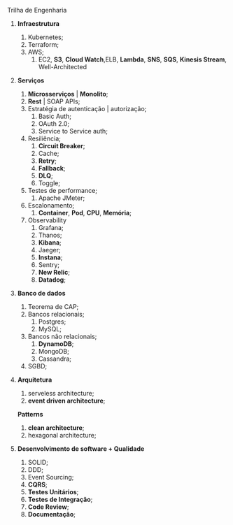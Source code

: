 Trilha de Engenharia

1. **Infraestrutura**
    1. Kubernetes;
    2. Terraform;
    3. AWS;
        1. EC2, **S3**, **Cloud Watch**,ELB, **Lambda**, **SNS**, **SQS**, **Kinesis Stream**, Well-Architected
2. **Serviços**
    1. **Microsserviços** | **Monolito**;
    2. **Rest** | SOAP APIs;
    3. Estratégia de autenticação | autorização;
        1. Basic Auth;
        2. OAuth 2.0;
        3. Service to Service auth;
    4. Resiliência;
        1. **Circuit Breaker**;
        2. Cache;
        3. **Retry**;
        4. **Fallback**;
        5. **DLQ**;
        6. Toggle;
    5. Testes de performance;
        1. Apache JMeter;
    6. Escalonamento;
        1. **Container**, **Pod**, **CPU**, **Memória**;
    7. Observability
        1. Grafana;
        2. Thanos;
        3. **Kibana**;
        4. Jaeger;
        5. **Instana**;
        6. Sentry;
        7. **New Relic**;
        8. **Datadog**;
3. **Banco de dados**
    1. Teorema de CAP;
    2. Bancos relacionais;
        1. Postgres;
        2. MySQL;
    3. Bancos não relacionais;
        1. **DynamoDB**;
        2. MongoDB;
        3. Cassandra;
    4. SGBD;
4. **Arquitetura**
    1. serveless architecture;
    2. **event driven architecture**;
    
    **Patterns**
    
    1. **clean architecture**;
    2. hexagonal architecture;
5. **Desenvolvimento de software + Qualidade**
    1. SOLID; 
    2. DDD;
    3. Event Sourcing;
    4. **CQRS**;
    5. **Testes Unitários**;
    6. **Testes de Integração**;
    7. **Code Review**;
    8. **Documentação**;
